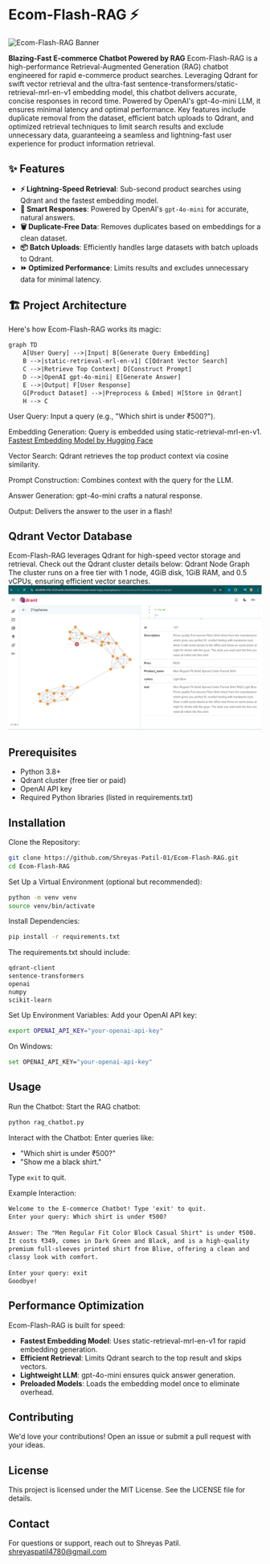 # Ecom-Flash-RAG ⚡
![Ecom-Flash-RAG Banner](https://img.shields.io/badge/Ecom--Flash--RAG-Fastest%20Ecommerce%20Chatbot-blueviolet)

**Blazing-Fast E-commerce Chatbot Powered by RAG**
Ecom-Flash-RAG is a high-performance Retrieval-Augmented Generation (RAG) chatbot engineered for rapid e-commerce product searches. Leveraging Qdrant for swift vector retrieval and the ultra-fast sentence-transformers/static-retrieval-mrl-en-v1 embedding model, this chatbot delivers accurate, concise responses in record time. Powered by OpenAI's gpt-4o-mini LLM, it ensures minimal latency and optimal performance. Key features include duplicate removal from the dataset, efficient batch uploads to Qdrant, and optimized retrieval techniques to limit search results and exclude unnecessary data, guaranteeing a seamless and lightning-fast user experience for product information retrieval.


## ✨ Features

- **⚡ Lightning-Speed Retrieval**: Sub-second product searches using Qdrant and the fastest embedding model.
- **🧠 Smart Responses**: Powered by OpenAI's `gpt-4o-mini` for accurate, natural answers.
- **🗑️ Duplicate-Free Data**: Removes duplicates based on embeddings for a clean dataset.
- **📦 Batch Uploads**: Efficiently handles large datasets with batch uploads to Qdrant.
- **⏩ Optimized Performance**: Limits results and excludes unnecessary data for minimal latency.

## 🏗️ Project Architecture

Here's how Ecom-Flash-RAG works its magic:

```mermaid
graph TD
    A[User Query] -->|Input| B[Generate Query Embedding]
    B -->|static-retrieval-mrl-en-v1| C[Qdrant Vector Search]
    C -->|Retrieve Top Context| D[Construct Prompt]
    D -->|OpenAI gpt-4o-mini| E[Generate Answer]
    E -->|Output| F[User Response]
    G[Product Dataset] -->|Preprocess & Embed| H[Store in Qdrant]
    H --> C
```

User Query: Input a query (e.g., "Which shirt is under ₹500?").

Embedding Generation: Query is embedded using static-retrieval-mrl-en-v1.
[Fastest Embedding Model by Hugging Face](https://huggingface.co/blog/static-embeddings)

Vector Search: Qdrant retrieves the top product context via cosine similarity.

Prompt Construction: Combines context with the query for the LLM.

Answer Generation: gpt-4o-mini crafts a natural response.

Output: Delivers the answer to the user in a flash!

## Qdrant Vector Database
Ecom-Flash-RAG leverages Qdrant for high-speed vector storage and retrieval. Check out the Qdrant cluster details below:
Qdrant Node Graph
The cluster runs on a free tier with 1 node, 4GiB disk, 1GiB RAM, and 0.5 vCPUs, ensuring efficient vector searches.
![Qdrant Node Graph](https://github.com/Shreyas-Patil-01/Ecom-Flash-RAG/blob/main/Qdrant%20Node%20Graph.png)

## Prerequisites
- Python 3.8+
- Qdrant cluster (free tier or paid)
- OpenAI API key
- Required Python libraries (listed in requirements.txt)

## Installation

Clone the Repository:
```bash
git clone https://github.com/Shreyas-Patil-01/Ecom-Flash-RAG.git
cd Ecom-Flash-RAG
```

Set Up a Virtual Environment (optional but recommended):
```bash
python -m venv venv
source venv/bin/activate  
```

Install Dependencies:
```bash
pip install -r requirements.txt
```

The requirements.txt should include:
```
qdrant-client
sentence-transformers
openai
numpy
scikit-learn
```

Set Up Environment Variables:
Add your OpenAI API key:
```bash
export OPENAI_API_KEY="your-openai-api-key"
```

On Windows:
```bash
set OPENAI_API_KEY="your-openai-api-key"
```

## Usage

Run the Chatbot:
Start the RAG chatbot:
```bash
python rag_chatbot.py
```

Interact with the Chatbot:
Enter queries like:
- "Which shirt is under ₹500?"
- "Show me a black shirt."

Type `exit` to quit.

Example Interaction:
```
Welcome to the E-commerce Chatbot! Type 'exit' to quit.
Enter your query: Which shirt is under ₹500?

Answer: The "Men Regular Fit Color Block Casual Shirt" is under ₹500. It costs ₹349, comes in Dark Green and Black, and is a high-quality premium full-sleeves printed shirt from Blive, offering a clean and classy look with comfort.

Enter your query: exit
Goodbye!
```

## Performance Optimization
Ecom-Flash-RAG is built for speed:
- **Fastest Embedding Model**: Uses static-retrieval-mrl-en-v1 for rapid embedding generation.
- **Efficient Retrieval**: Limits Qdrant search to the top result and skips vectors.
- **Lightweight LLM**: gpt-4o-mini ensures quick answer generation.
- **Preloaded Models**: Loads the embedding model once to eliminate overhead.

## Contributing
We'd love your contributions! Open an issue or submit a pull request with your ideas.

## License
This project is licensed under the MIT License. See the LICENSE file for details.

## Contact
For questions or support, reach out to Shreyas Patil.
shreyaspatil4780@gmail.com
